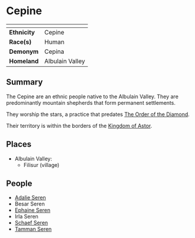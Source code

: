 # Cepine

| []() | |
| --- | --- |
| **Ethnicity** | Cepine |
| **Race(s)** | Human |
| **Demonym** | Cepina |
| **Homeland** | Albulain Valley |

## Summary

The Cepine are an ethnic people native to the Albulain Valley. They are predominantly mountain shepherds that form permanent settlements.

They worship the stars, a practice that predates [The Order of the Diamond](../gods/the-order-of-the-diamond.md).

Their territory is within the borders of the [Kingdom of Astor](../civilisations/kingdom-of-astor/README.md).

## Places

- Albulain Valley:
  - Filisur (village)

## People

- [Adalie Seren](../people/adalie-seren.md)
- Besar Seren
- [Ephaine Seren](../people/ephaine-seren.md)
- Irla Seren
- [Schaef Seren](../people/schaef-seren.md)
- [Tamman Seren](../people/tamman-seren.md)
